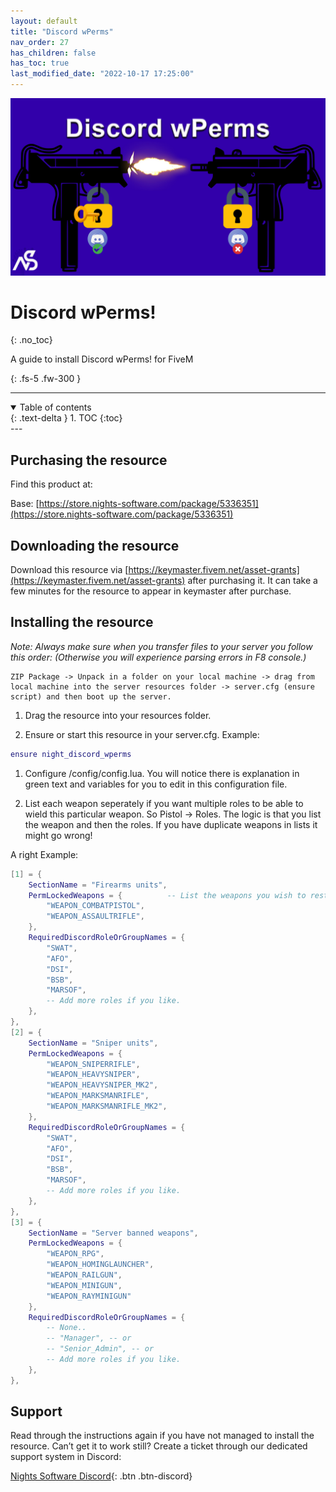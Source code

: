 ```yaml
---
layout: default
title: "Discord wPerms"
nav_order: 27
has_children: false
has_toc: true
last_modified_date: "2022-10-17 17:25:00"
---
```


<img class="cover-img" src="/assets/img/wPerms.png" alt="Discord wPerms! Resource" draggable="false">

# Discord wPerms!
{: .no_toc}

A guide to install Discord wPerms! for FiveM

{: .fs-5 .fw-300 }

---
<details open markdown="block">
  <summary>
    Table of contents
  </summary>
  {: .text-delta }
1. TOC
{:toc}
</details>
---

## Purchasing the resource

Find this product at:

Base: [https://store.nights-software.com/package/5336351](https://store.nights-software.com/package/5336351)

## Downloading the resource

Download this resource via [https://keymaster.fivem.net/asset-grants](https://keymaster.fivem.net/asset-grants) after purchasing it. It can take a few minutes for the resource to appear in keymaster after purchase.

## Installing the resource

*Note: Always make sure when you transfer files to your server you follow this order: (Otherwise you will experience parsing errors in F8 console.)*

```
ZIP Package -> Unpack in a folder on your local machine -> drag from local machine into the server resources folder -> server.cfg (ensure script) and then boot up the server.
```

1. Drag the resource into your resources folder.

1. Ensure or start this resource in your server.cfg. Example:
```lua
ensure night_discord_wperms
```

1. Configure /config/config.lua. You will notice there is explanation in green text and variables for you to edit in this configuration file.

1. List each weapon seperately if you want multiple roles to be able to wield this particular weapon. So Pistol -> Roles. The logic is that you list the weapon and then the roles. If you have duplicate weapons in lists it might go wrong!

A right Example:

```lua
[1] = {
    SectionName = "Firearms units", 
    PermLockedWeapons = {          -- List the weapons you wish to restrict. So: You need atleast 1 role from RequiredDiscordRoleOrGroupNames to wield the weapon in this list.
        "WEAPON_COMBATPISTOL",
        "WEAPON_ASSAULTRIFLE",
    },
    RequiredDiscordRoleOrGroupNames = {
        "SWAT",
        "AFO",
        "DSI",
        "BSB",
        "MARSOF",
        -- Add more roles if you like.
    },
},
[2] = {
    SectionName = "Sniper units",
    PermLockedWeapons = {
        "WEAPON_SNIPERRIFLE",
        "WEAPON_HEAVYSNIPER",
        "WEAPON_HEAVYSNIPER_MK2",
        "WEAPON_MARKSMANRIFLE",
        "WEAPON_MARKSMANRIFLE_MK2",
    },
    RequiredDiscordRoleOrGroupNames = {
        "SWAT",
        "AFO",
        "DSI",
        "BSB",
        "MARSOF",
        -- Add more roles if you like.
    },
},
[3] = {
    SectionName = "Server banned weapons",
    PermLockedWeapons = {
        "WEAPON_RPG",
        "WEAPON_HOMINGLAUNCHER",
        "WEAPON_RAILGUN",
        "WEAPON_MINIGUN",
        "WEAPON_RAYMINIGUN"
    },
    RequiredDiscordRoleOrGroupNames = {
        -- None..
        -- "Manager", -- or
        -- "Senior_Admin", -- or
        -- Add more roles if you like.
    },
},
```

## Support

Read through the instructions again if you have not managed to install the resource. Can’t get it to work still? Create a ticket through our dedicated support system in Discord:

[Nights Software Discord](https://discord.nights-software.com){: .btn .btn-discord}